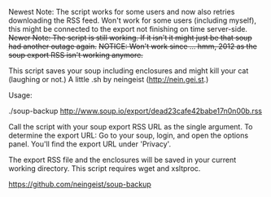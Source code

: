 Newest Note: The script works for some users and now also retries downloading the RSS feed. Won't work 
for some users (including myself), this might be connected to the export not finishing on time server-side.
<s>Newer Note: The script is still working. If it isn't it might just be that soup had another outage again.</s>
<s>NOTICE: Won't work since ... hmm,  2012 as the soup export RSS isn't working anymore.</s>

This script saves your soup including enclosures and might kill your cat
(laughing or not.) A little .sh by neingeist (http://nein.gei.st.)

Usage: 

  ./soup-backup http://www.soup.io/export/dead23cafe42babe17n0n00b.rss

Call the script with your soup export RSS URL as the single argument. To
determine the export URL: Go to your soup, login, and open the options panel.
You'll find the export URL under 'Privacy'.

The export RSS file and the enclosures will be saved in your current working
directory. This script requires wget and xsltproc.

https://github.com/neingeist/soup-backup
